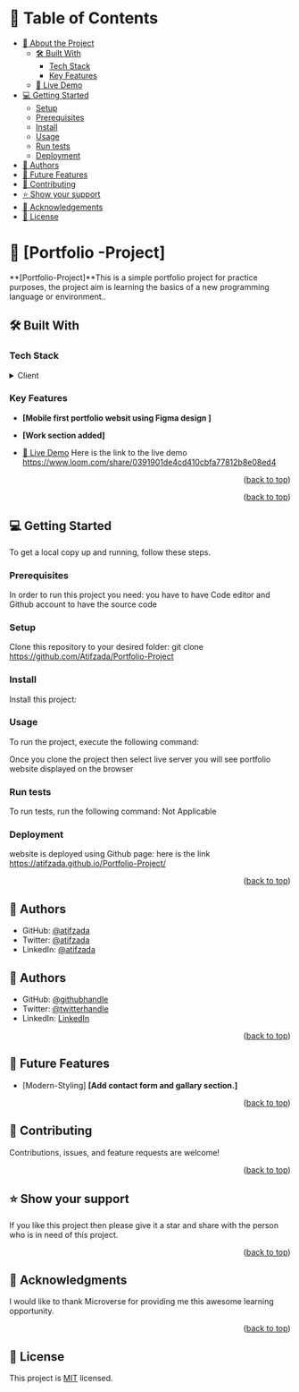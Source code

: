 <a name="readme-top"></a>

# 📗 Table of Contents

- [📖 About the Project](#about-project)
  - [🛠 Built With](#built-with)
    - [Tech Stack](#tech-stack)
    - [Key Features](#key-features)
  - [🚀 Live Demo](#live-demo)
- [💻 Getting Started](#getting-started)
  - [Setup](#setup)
  - [Prerequisites](#prerequisites)
  - [Install](#install)
  - [Usage](#usage)
  - [Run tests](#run-tests)
  - [Deployment](#triangular_flag_on_post-deployment)
- [👥 Authors](#authors)
- [🔭 Future Features](#future-features)
- [🤝 Contributing](#contributing)
- [⭐️ Show your support](#support)
- [🙏 Acknowledgements](#acknowledgements)
- [📝 License](#license)


# 📖 [Portfolio -Project] <a name="about-project"></a>


**[Portfolio-Project]**This is a simple portfolio project for practice purposes, the project aim is learning the basics of a new programming language or environment..

## 🛠 Built With <a name="built-with"></a>

### Tech Stack <a name="tech-stack"></a>


<details>
  <summary>Client</summary>
  <ul>
    <li>HTML</li>
    <li>CSS</li>
  </ul>
</details>

### Key Features <a name="key-features"></a>

- **[Mobile first portfolio websit using Figma design ]**
- **[Work section added]**


- [🚀 Live Demo](#live-demo)
 Here is the link to the live demo
 https://www.loom.com/share/0391901de4cd410cbfa77812b8e08ed4

<p align="right">(<a href="#readme-top">back to top</a>)</p>


<p align="right">(<a href="#readme-top">back to top</a>)</p>


## 💻 Getting Started <a name="getting-started"></a>


To get a local copy up and running, follow these steps.


### Prerequisites

In order to run this project you need:
you have to have Code editor and Github account to have the source code

### Setup

Clone this repository to your desired folder:
git clone https://github.com/Atifzada/Portfolio-Project

### Install

Install this project:


### Usage

To run the project, execute the following command:

Once you clone the project then select live server you will see portfolio website displayed on the browser

### Run tests

To run tests, run the following command: Not Applicable


### Deployment

website is deployed using Github page:
here is the link
https://atifzada.github.io/Portfolio-Project/


<p align="right">(<a href="#readme-top">back to top</a>)</p>

## 👥 Authors <a name="authors"></a>

- GitHub: [@atifzada](https://github.com/Atifzada)
- Twitter: [@atifzada](https://twitter.com/atifzada04)
- LinkedIn: [@atifzada](https://www.linkedin.com/in/atif-zada-585693180/)

## 👥 Authors <a name="authors"></a>
- GitHub: [@githubhandle](https://github.com/AbednegoKibitok)
- Twitter: [@twitterhandle](https://twitter.com/abedysongol)
- LinkedIn: [LinkedIn](https://www.linkedin.com/in/abednego-kibitok-58717517a/)

<p align="right">(<a href="#readme-top">back to top</a>)</p>

## 🔭 Future Features <a name="future-features"></a>

- [Modern-Styling] **[Add contact form and gallary section.]**


<p align="right">(<a href="#readme-top">back to top</a>)</p>


## 🤝 Contributing <a name="contributing"></a>

Contributions, issues, and feature requests are welcome!


<p align="right">(<a href="#readme-top">back to top</a>)</p>

## ⭐️ Show your support <a name="support"></a>


If you like this project then please give it a star and share with the person who is in need of this project.

<p align="right">(<a href="#readme-top">back to top</a>)</p>


## 🙏 Acknowledgments <a name="acknowledgements"></a>

I would like to thank Microverse for providing me this awesome learning opportunity.

<p align="right">(<a href="#readme-top">back to top</a>)</p>


## 📝 License <a name="license"></a>

This project is [MIT](./LICENSE.md) licensed.



